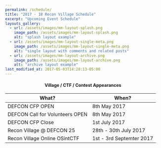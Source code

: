```yaml
---
permalink: /schedule/
title: "2017 - 18 Recon Village Schedule"
excerpt: "Upcoming Event Schedule"
layouts_gallery:
  - url: /assets/images/mm-layout-splash.png
    image_path: /assets/images/mm-layout-splash.png
    alt: "splash layout example"
  - url: /assets/images/mm-layout-single-meta.png
    image_path: /assets/images/mm-layout-single-meta.png
    alt: "single layout with comments and related posts"
  - url: /assets/images/mm-layout-archive.png
    image_path: /assets/images/mm-layout-archive.png
    alt: "archive layout example"
last_modified_at: 2017-05-03T14:28:13-05:00
---
```

#### <center>Village / CTF / Contest Appearances</center>

| What?                                        | When?	                                           |
| ------------------------------------------- | ----------------------------------------------------- |
| DEFCON CFP OPEN | 8th May 2017 |
| DEFCON Call for Volunteers OPEN | 8th May 2017 |
| DEFCON CFP Close | 1st July 2017 |
| Recon Village @ DEFCON 25 | 28th - 30th July 2017|
| Recon Village Online OSintCTF | 1st - 3rd Septemter 2017|



